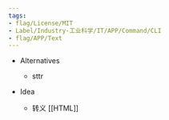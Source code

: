 ```yaml
---
tags:
- flag/License/MIT
- Label/Industry-工业科学/IT/APP/Command/CLI
- flag/APP/Text
---
```


- Alternatives
    - sttr

- Idea
    - 转义 [[HTML]]

